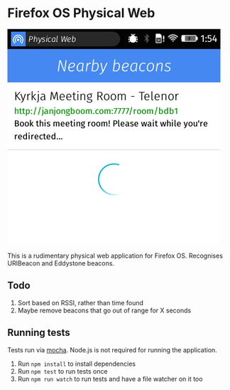# Firefox OS Physical Web

![Searching for beacons](images/screenshot.png)

This is a rudimentary physical web application for Firefox OS. Recognises URIBeacon and Eddystone beacons.

## Todo

1. Sort based on RSSI, rather than time found
2. Maybe remove beacons that go out of range for X seconds

## Running tests

Tests run via [mocha](https://mochajs.org/). Node.js is not required for running the application.

1. Run `npm install` to install dependencies
2. Run `npm test` to run tests once
3. Run `npm run watch` to run tests and have a file watcher on it too
